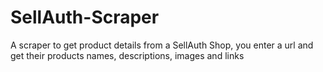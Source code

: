 # SellAuth-Scraper
A scraper to get product details from a SellAuth Shop, you enter a url and get their products names, descriptions, images and links
